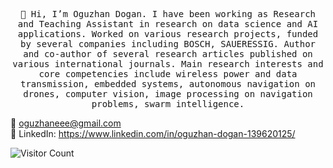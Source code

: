 <p align="center">
  <samp>
👋 Hi, I’m Oguzhan Dogan. I have been working as Research and Teaching Assistant in research on data science and AI
applications. Worked on various research projects, funded by several companies including BOSCH,
SAUERESSIG. Author and co-author of several research articles published on various international
journals.
Main research interests and core competencies include wireless power and data transmission, embedded
systems, autonomous navigation on drones, computer vision, image processing on navigation problems,
swarm intelligence.

📧 oguzhaneee@gmail.com <br>
💼 LinkedIn: https://www.linkedin.com/in/oguzhan-dogan-139620125/ <br>

![Visitor Count](https://profile-counter.glitch.me/{root27}/count.svg)
 </samp>
</p>

  
